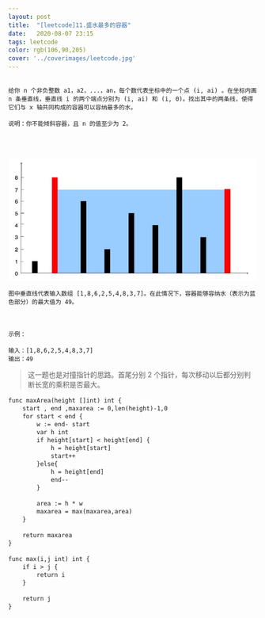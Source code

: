 ```yaml
---
layout: post
title:  "[leetcode]11.盛水最多的容器"
date:   2020-08-07 23:15
tags: leetcode
color: rgb(106,90,205)
cover: '../coverimages/leetcode.jpg'
---
```


```

给你 n 个非负整数 a1，a2，...，an，每个数代表坐标中的一个点 (i, ai) 。在坐标内画 n 条垂直线，垂直线 i 的两个端点分别为 (i, ai) 和 (i, 0)。找出其中的两条线，使得它们与 x 轴共同构成的容器可以容纳最多的水。

说明：你不能倾斜容器，且 n 的值至少为 2。

 


```
![enter description here](https://raw.githubusercontent.com/LazystudentCH/blogImage/master/2020/8/17/[leetcode]11.盛水最多的容器/1597678394463.png)
```
图中垂直线代表输入数组 [1,8,6,2,5,4,8,3,7]。在此情况下，容器能够容纳水（表示为蓝色部分）的最大值为 49。

 

示例：

输入：[1,8,6,2,5,4,8,3,7]
输出：49
```

> 这一题也是对撞指针的思路。首尾分别 2 个指针，每次移动以后都分别判断长宽的乘积是否最大。

```golang
func maxArea(height []int) int {
	start , end ,maxarea := 0,len(height)-1,0
	for start < end {
		w := end- start
		var h int
		if height[start] < height[end] {
			h = height[start]
			start++
		}else{
			h = height[end]
			end--
		}

		area := h * w
		maxarea = max(maxarea,area)
	}

	return maxarea
}

func max(i,j int) int {
	if i > j {
		return i
	}

	return j
}
```